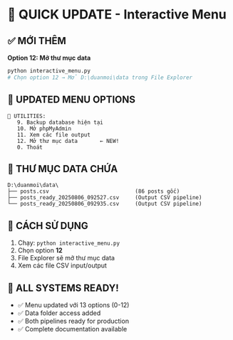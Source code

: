 # 🔧 **QUICK UPDATE - Interactive Menu**

## ✅ **MỚI THÊM**
**Option 12: Mở thư mục data**
```bash
python interactive_menu.py
# Chọn option 12 → Mở D:\duanmoi\data trong File Explorer
```

## 🎯 **UPDATED MENU OPTIONS**
```
🔧 UTILITIES:
   9. Backup database hiện tại
   10. Mở phpMyAdmin 
   11. Xem các file output
   12. Mở thư mục data       ← NEW!
   0. Thoát
```

## 📁 **THƯ MỤC DATA CHỨA**
```
D:\duanmoi\data\
├── posts.csv                           (86 posts gốc)
├── posts_ready_20250806_092527.csv     (Output CSV pipeline) 
└── posts_ready_20250806_092935.csv     (Output CSV pipeline)
```

## 🚀 **CÁCH SỬ DỤNG**
1. Chạy: `python interactive_menu.py`
2. Chọn option **12**
3. File Explorer sẽ mở thư mục data
4. Xem các file CSV input/output

## 🎉 **ALL SYSTEMS READY!**
- ✅ Menu updated với 13 options (0-12)
- ✅ Data folder access added
- ✅ Both pipelines ready for production
- ✅ Complete documentation available
